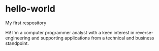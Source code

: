 # hello-world
My first respository

Hi! I'm a computer programmer analyst with a keen interest in reverse-engineering and supporting applications from a technical and business standpoint. 
